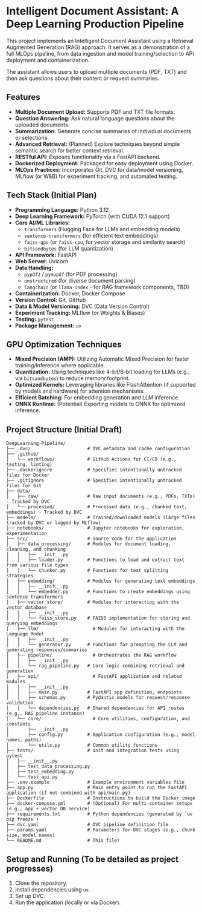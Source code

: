 # Intelligent Document Assistant: A Deep Learning Production Pipeline

This project implements an Intelligent Document Assistant using a Retrieval Augmented Generation (RAG) approach. It serves as a demonstration of a full MLOps pipeline, from data ingestion and model training/selection to API deployment and containerization.

The assistant allows users to upload multiple documents (PDF, TXT) and then ask questions about their content or request summaries.

## Features
*   **Multiple Document Upload:** Supports PDF and TXT file formats.
*   **Question Answering:** Ask natural language questions about the uploaded documents.
*   **Summarization:** Generate concise summaries of individual documents or selections.
*   **Advanced Retrieval:** (Planned) Explore techniques beyond simple semantic search for better context retrieval.
*   **RESTful API:** Exposes functionality via a FastAPI backend.
*   **Dockerized Deployment:** Packaged for easy deployment using Docker.
*   **MLOps Practices:** Incorporates Git, DVC for data/model versioning, MLflow (or W&B) for experiment tracking, and automated testing.

## Tech Stack (Initial Plan)
*   **Programming Language:** Python 3.12
*   **Deep Learning Framework:** PyTorch (with CUDA 12.1 support)
*   **Core AI/ML Libraries:**
    *   `transformers` (Hugging Face for LLMs and embedding models)
    *   `sentence-transformers` (for efficient text embeddings)
    *   `faiss-gpu` (or `faiss-cpu`, for vector storage and similarity search)
    *   `bitsandbytes` (for LLM quantization)
*   **API Framework:** FastAPI
*   **Web Server:** Uvicorn
*   **Data Handling:**
    *   `pypdf2` / `pymupdf` (for PDF processing)
    *   `unstructured` (for diverse document parsing)
    *   `langchain` (or `llama-index` - for RAG framework components, TBD)
*   **Containerization:** Docker, Docker Compose
*   **Version Control:** Git, GitHub
*   **Data & Model Versioning:** DVC (Data Version Control)
*   **Experiment Tracking:** MLflow (or Weights & Biases)
*   **Testing:** `pytest`
*   **Package Management:** `uv`

## GPU Optimization Techniques
*   **Mixed Precision (AMP):** Utilizing Automatic Mixed Precision for faster training/inference where applicable.
*   **Quantization:** Using techniques like 4-bit/8-bit loading for LLMs (e.g., via `bitsandbytes`) to reduce memory footprint.
*   **Optimized Kernels:** Leveraging libraries like FlashAttention (if supported by models and hardware) for attention mechanisms.
*   **Efficient Batching:** For embedding generation and LLM inference.
*   **ONNX Runtime:** (Potential) Exporting models to ONNX for optimized inference.

## Project Structure (Initial Draft)

```text
DeepLearning-Pipeline/
├── .dvc/                     # DVC metadata and cache configuration
├── .github/
│   └── workflows/            # GitHub Actions for CI/CD (e.g., testing, linting)
├── .dockerignore             # Specifies intentionally untracked files for Docker
├── .gitignore                # Specifies intentionally untracked files for Git
├── data/
│   ├── raw/                  # Raw input documents (e.g., PDFs, TXTs) - Tracked by DVC
│   └── processed/            # Processed data (e.g., chunked text, embeddings) - Tracked by DVC
├── models/                   # Trained/downloaded models (large files tracked by DVC or logged by MLflow)
├── notebooks/                # Jupyter notebooks for exploration, experimentation
├── src/                      # Source code for the application
│   ├── data_processing/      # Modules for document loading, cleaning, and chunking
│   │   ├── __init__.py
│   │   ├── loader.py         # Functions to load and extract text from various file types
│   │   └── chunker.py        # Functions for text splitting strategies
│   ├── embedding/            # Modules for generating text embeddings
│   │   ├── __init__.py
│   │   └── embedder.py       # Functions to create embeddings using sentence transformers
│   ├── vector_store/         # Modules for interacting with the vector database
│   │   ├── __init__.py
│   │   └── faiss_store.py    # FAISS implementation for storing and querying embeddings
│   ├── llm/                    # Modules for interacting with the Language Model
│   │   ├── __init__.py
│   │   └── generator.py      # Functions for prompting the LLM and generating responses/summaries
│   ├── pipeline/               # Orchestrates the RAG workflow
│   │   ├── __init__.py
│   │   └── rag_pipeline.py   # Core logic combining retrieval and generation
│   ├── api/                    # FastAPI application and related modules
│   │   ├── __init__.py
│   │   ├── main.py           # FastAPI app definition, endpoints
│   │   ├── schemas.py        # Pydantic models for request/response validation
│   │   └── dependencies.py   # Shared dependencies for API routes (e.g., RAG pipeline instance)
│   └── core/                   # Core utilities, configuration, and constants
│       ├── __init__.py
│       ├── config.py         # Application configuration (e.g., model names, paths)
│       └── utils.py          # Common utility functions
├── tests/                    # Unit and integration tests using pytest
│   ├── __init__.py
│   ├── test_data_processing.py
│   ├── test_embedding.py
│   └── test_api.py
├── .env.example              # Example environment variables file
├── app.py                    # Main entry point to run the FastAPI application (if not combined with api/main.py)
├── Dockerfile                # Instructions to build the Docker image
├── docker-compose.yml        # (Optional) For multi-container setups (e.g., app + vector DB service)
├── requirements.txt          # Python dependencies (generated by `uv pip freeze`)
├── dvc.yaml                  # DVC pipeline definition file
├── params.yaml               # Parameters for DVC stages (e.g., chunk size, model names)
└── README.md                 # This file!
```

## Setup and Running (To be detailed as project progresses)
1.  Clone the repository.
2.  Install dependencies using `uv`.
3.  Set up DVC.
4.  Run the application (locally or via Docker).
